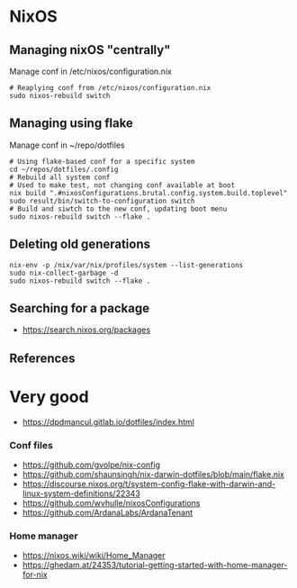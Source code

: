 # NixOS

## Managing nixOS "centrally"

Manage conf in /etc/nixos/configuration.nix

```shell
# Reaplying conf from /etc/nixos/configuration.nix
sudo nixos-rebuild switch
```

## Managing using flake

Manage conf in ~/repo/dotfiles

```shell
# Using flake-based conf for a specific system
cd ~/repos/dotfiles/.config
# Rebuild all system conf
# Used to make test, not changing conf available at boot
nix build ".#nixosConfigurations.brutal.config.system.build.toplevel"
sudo result/bin/switch-to-configuration switch
# Build and siwtch to the new conf, updating boot menu
sudo nixos-rebuild switch --flake .
```

## Deleting old generations

```shell
nix-env -p /nix/var/nix/profiles/system --list-generations
sudo nix-collect-garbage -d
sudo nixos-rebuild switch --flake .
```

## Searching for a package

- https://search.nixos.org/packages

## References

# Very good

- https://dpdmancul.gitlab.io/dotfiles/index.html

### Conf files

- https://github.com/gvolpe/nix-config
- https://github.com/shaunsingh/nix-darwin-dotfiles/blob/main/flake.nix
- https://discourse.nixos.org/t/system-config-flake-with-darwin-and-linux-system-definitions/22343
- https://github.com/wvhulle/nixosConfigurations
- https://github.com/ArdanaLabs/ArdanaTenant

### Home manager

- https://nixos.wiki/wiki/Home_Manager
- https://ghedam.at/24353/tutorial-getting-started-with-home-manager-for-nix
